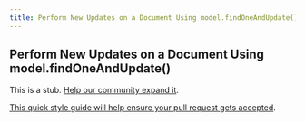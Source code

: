 ```yaml
---
title: Perform New Updates on a Document Using model.findOneAndUpdate()
---
```

## Perform New Updates on a Document Using model.findOneAndUpdate()

This is a stub. <a href='https://github.com/freecodecamp/guides/tree/master/src/pages/certifications/apis-and-microservices/mongodb-and-mongoose/perform-new-updates-on-a-document-using-model.findoneandupdate/index.md' target='_blank' rel='nofollow'>Help our community expand it</a>.

<a href='https://github.com/freecodecamp/guides/blob/master/README.md' target='_blank' rel='nofollow'>This quick style guide will help ensure your pull request gets accepted</a>.

<!-- The article goes here, in GitHub-flavored Markdown. Feel free to add YouTube videos, images, and CodePen/JSBin embeds  -->
